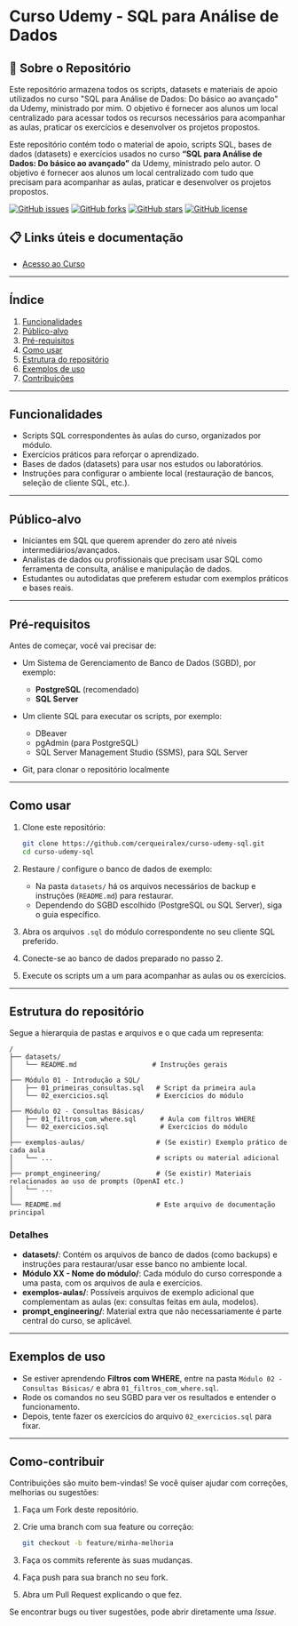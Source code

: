# Curso Udemy - SQL para Análise de Dados

## 📖 Sobre o Repositório

Este repositório armazena todos os scripts, datasets e materiais de apoio utilizados no curso "SQL para Análise de Dados: Do básico ao avançado" da Udemy, ministrado por mim. O objetivo é fornecer aos alunos um local centralizado para acessar todos os recursos necessários para acompanhar as aulas, praticar os exercícios e desenvolver os projetos propostos.

Este repositório contém todo o material de apoio, scripts SQL, bases de dados (datasets) e exercícios usados no curso **“SQL para Análise de Dados: Do básico ao avançado”** da Udemy, ministrado pelo autor. O objetivo é fornecer aos alunos um local centralizado com tudo que precisam para acompanhar as aulas, praticar e desenvolver os projetos propostos.

[![GitHub issues](https://img.shields.io/github/issues/cerqueiralex/curso-udemy-sql)](https://github.com/cerqueiralex/curso-udemy-sql/issues)
[![GitHub forks](https://img.shields.io/github/forks/cerqueiralex/curso-udemy-sql)](https://github.com/cerqueiralex/curso-udemy-sql/network)
[![GitHub stars](https://img.shields.io/github/stars/cerqueiralex/curso-udemy-sql)](https://github.com/cerqueiralex/curso-udemy-sql/stargazers)
[![GitHub license](https://img.shields.io/github/license/cerqueiralex/curso-udemy-sql)](LICENSE)


## 📋 Links úteis e documentação

  * [Acesso ao Curso](https://www.udemy.com/course/domine-os-fundamentos-da-analise-de-dados-e-data-science/)

---

## Índice

1. [Funcionalidades](#funcionalidades)
2. [Público-alvo](#público-alvo)
3. [Pré-requisitos](#pré-requisitos)
4. [Como usar](#como-usar)
5. [Estrutura do repositório](#estrutura-do-repositório)
6. [Exemplos de uso](#exemplos-de-uso)
7. [Contribuições](#como-contribuir)

---

## Funcionalidades

* Scripts SQL correspondentes às aulas do curso, organizados por módulo.
* Exercícios práticos para reforçar o aprendizado.
* Bases de dados (datasets) para usar nos estudos ou laboratórios.
* Instruções para configurar o ambiente local (restauração de bancos, seleção de cliente SQL, etc.).

---

## Público-alvo

* Iniciantes em SQL que querem aprender do zero até níveis intermediários/avançados.
* Analistas de dados ou profissionais que precisam usar SQL como ferramenta de consulta, análise e manipulação de dados.
* Estudantes ou autodidatas que preferem estudar com exemplos práticos e bases reais.

---

## Pré-requisitos

Antes de começar, você vai precisar de:

* Um Sistema de Gerenciamento de Banco de Dados (SGBD), por exemplo:

  * **PostgreSQL** (recomendado)
  * **SQL Server**
* Um cliente SQL para executar os scripts, por exemplo:

  * DBeaver
  * pgAdmin (para PostgreSQL)
  * SQL Server Management Studio (SSMS), para SQL Server
* Git, para clonar o repositório localmente

---

## Como usar

1. Clone este repositório:

   ```bash
   git clone https://github.com/cerqueiralex/curso-udemy-sql.git
   cd curso-udemy-sql
   ```

2. Restaure / configure o banco de dados de exemplo:

   * Na pasta `datasets/` há os arquivos necessários de backup e instruções (`README.md`) para restaurar.
   * Dependendo do SGBD escolhido (PostgreSQL ou SQL Server), siga o guia específico.

3. Abra os arquivos `.sql` do módulo correspondente no seu cliente SQL preferido.

4. Conecte-se ao banco de dados preparado no passo 2.

5. Execute os scripts um a um para acompanhar as aulas ou os exercícios.

---

## Estrutura do repositório

Segue a hierarquia de pastas e arquivos e o que cada um representa:

```
/
├── datasets/
│   └── README.md                   # Instruções gerais
│
├── Módulo 01 - Introdução a SQL/
│   ├── 01_primeiras_consultas.sql   # Script da primeira aula
│   └── 02_exercicios.sql            # Exercícios do módulo
│
├── Módulo 02 - Consultas Básicas/
│   ├── 01_filtros_com_where.sql      # Aula com filtros WHERE
│   └── 02_exercicios.sql             # Exercícios do módulo
│
├── exemplos-aulas/                  # (Se existir) Exemplo prático de cada aula
│   └── ...                          # scripts ou material adicional
│
├── prompt_engineering/              # (Se existir) Materiais relacionados ao uso de prompts (OpenAI etc.)
│   └── ...
│
└── README.md                        # Este arquivo de documentação principal
```

### Detalhes

* **datasets/**: Contém os arquivos de banco de dados (como backups) e instruções para restaurar/usar esse banco no ambiente local.
* **Módulo XX - Nome do módulo/**: Cada módulo do curso corresponde a uma pasta, com os arquivos de aula e exercícios.
* **exemplos-aulas/**: Possíveis arquivos de exemplo adicional que complementam as aulas (ex: consultas feitas em aula, modelos).
* **prompt\_engineering/**: Material extra que não necessariamente é parte central do curso, se aplicável.

---

## Exemplos de uso

* Se estiver aprendendo **Filtros com WHERE**, entre na pasta `Módulo 02 - Consultas Básicas/` e abra `01_filtros_com_where.sql`.
* Rode os comandos no seu SGBD para ver os resultados e entender o funcionamento.
* Depois, tente fazer os exercícios do arquivo `02_exercicios.sql` para fixar.

---

## Como-contribuir

Contribuições são muito bem-vindas! Se você quiser ajudar com correções, melhorias ou sugestões:

1. Faça um Fork deste repositório.
2. Crie uma branch com sua feature ou correção:

   ```bash
   git checkout -b feature/minha-melhoria
   ```
3. Faça os commits referente às suas mudanças.
4. Faça push para sua branch no seu fork.
5. Abra um Pull Request explicando o que fez.

Se encontrar bugs ou tiver sugestões, pode abrir diretamente uma *Issue*.
